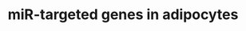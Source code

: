 ---
annotations:
- id: CL:0000136
  parent: native cell
  type: Cell Type Ontology
  value: fat cell
- id: PW:0000808
  parent: regulatory pathway
  type: Pathway Ontology
  value: microRNA pathway
authors:
- Samuel Sklar
- MaintBot
- MartijnVanIersel
- Egonw
- Khanspers
- Eweitz
citedin: ''
communities: []
description: This cataloge pathway was created using the database from http://diana.cslab.ece.ntua.gr/tarbase/
  with exclusions based on evidence type. This pathway only includes miR targeted
  genes expressed in Adipocyte cells. This pathway is meant for data mapping.
last-edited: 2024-10-28
ndex: null
organisms:
- Homo sapiens
redirect_from:
- /index.php/Pathway:WP2001
- /instance/WP2001
- /instance/WP2001_r135700
revision: r135700
schema-jsonld:
- '@context': https://schema.org/
  '@id': https://wikipathways.github.io/pathways/WP2001.html
  '@type': Dataset
  creator:
    '@type': Organization
    name: WikiPathways
  description: This cataloge pathway was created using the database from http://diana.cslab.ece.ntua.gr/tarbase/
    with exclusions based on evidence type. This pathway only includes miR targeted
    genes expressed in Adipocyte cells. This pathway is meant for data mapping.
  keywords:
  - CAP1
  - CEBPB
  - CSRP1
  - CYP1B1
  - ELOVL5
  - FADS1
  - FADS3
  - FUSIP1
  - 'HIPK3 '
  - IGF2R
  - LPL
  - MIR155
  - MIR20A
  - MIR29C
  - MIR92A2
  - PHC2
  - PICALM
  - SFRS9
  - TGFBR2
  - TMED10
  - TMEM43
  license: CC0
  name: miR-targeted genes in adipocytes
seo: CreativeWork
title: miR-targeted genes in adipocytes
wpid: WP2001
---